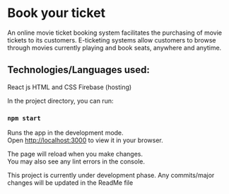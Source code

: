 
# Book your ticket

An online movie ticket booking system facilitates the purchasing of movie tickets to its customers. E-ticketing systems allow customers to browse through movies currently playing and book seats, anywhere and anytime.

## Technologies/Languages used:
React js
HTML and CSS
Firebase (hosting)

In the project directory, you can run:

### `npm start`

Runs the app in the development mode.\
Open [http://localhost:3000](http://localhost:3000) to view it in your browser.

The page will reload when you make changes.\
You may also see any lint errors in the console.

This project is currently under development phase. Any commits/major changes will be updated in the ReadMe file
